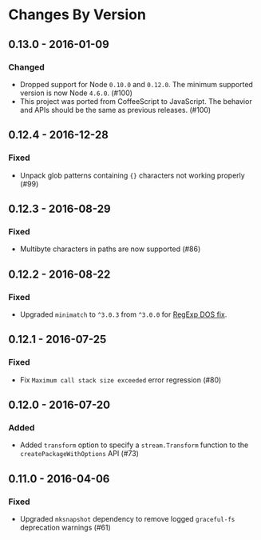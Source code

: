 # Changes By Version

## 0.13.0 - 2016-01-09

### Changed

- Dropped support for Node `0.10.0` and `0.12.0`. The minimum supported version
  is now Node `4.6.0`. (#100)
- This project was ported from CoffeeScript to JavaScript. The behavior and
  APIs should be the same as previous releases. (#100)

## 0.12.4 - 2016-12-28

### Fixed

- Unpack glob patterns containing `{}` characters not working properly (#99)

## 0.12.3 - 2016-08-29

### Fixed

- Multibyte characters in paths are now supported (#86)

## 0.12.2 - 2016-08-22

### Fixed

- Upgraded `minimatch` to `^3.0.3` from `^3.0.0` for [RegExp DOS fix](https://nodesecurity.io/advisories/minimatch_regular-expression-denial-of-service).

## 0.12.1 - 2016-07-25

### Fixed

- Fix `Maximum call stack size exceeded` error regression (#80)

## 0.12.0 - 2016-07-20

### Added

- Added `transform` option to specify a `stream.Transform` function to the
  `createPackageWithOptions` API (#73)

## 0.11.0 - 2016-04-06

### Fixed

- Upgraded `mksnapshot` dependency to remove logged `graceful-fs` deprecation
  warnings (#61)
